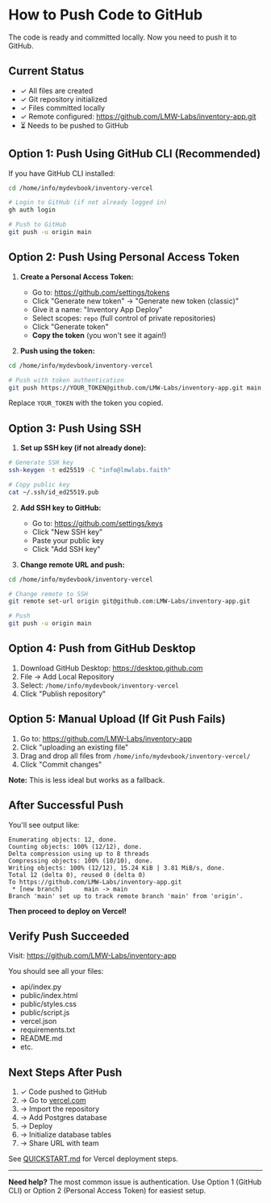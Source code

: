 # How to Push Code to GitHub

The code is ready and committed locally. Now you need to push it to GitHub.

## Current Status
- ✓ All files are created
- ✓ Git repository initialized
- ✓ Files committed locally
- ✓ Remote configured: https://github.com/LMW-Labs/inventory-app.git
- ⏳ Needs to be pushed to GitHub

## Option 1: Push Using GitHub CLI (Recommended)

If you have GitHub CLI installed:

```bash
cd /home/info/mydevbook/inventory-vercel

# Login to GitHub (if not already logged in)
gh auth login

# Push to GitHub
git push -u origin main
```

## Option 2: Push Using Personal Access Token

1. **Create a Personal Access Token:**
   - Go to: https://github.com/settings/tokens
   - Click "Generate new token" → "Generate new token (classic)"
   - Give it a name: "Inventory App Deploy"
   - Select scopes: `repo` (full control of private repositories)
   - Click "Generate token"
   - **Copy the token** (you won't see it again!)

2. **Push using the token:**
```bash
cd /home/info/mydevbook/inventory-vercel

# Push with token authentication
git push https://YOUR_TOKEN@github.com/LMW-Labs/inventory-app.git main
```

Replace `YOUR_TOKEN` with the token you copied.

## Option 3: Push Using SSH

1. **Set up SSH key (if not already done):**
```bash
# Generate SSH key
ssh-keygen -t ed25519 -C "info@lmwlabs.faith"

# Copy public key
cat ~/.ssh/id_ed25519.pub
```

2. **Add SSH key to GitHub:**
   - Go to: https://github.com/settings/keys
   - Click "New SSH key"
   - Paste your public key
   - Click "Add SSH key"

3. **Change remote URL and push:**
```bash
cd /home/info/mydevbook/inventory-vercel

# Change remote to SSH
git remote set-url origin git@github.com:LMW-Labs/inventory-app.git

# Push
git push -u origin main
```

## Option 4: Push from GitHub Desktop

1. Download GitHub Desktop: https://desktop.github.com
2. File → Add Local Repository
3. Select: `/home/info/mydevbook/inventory-vercel`
4. Click "Publish repository"

## Option 5: Manual Upload (If Git Push Fails)

1. Go to: https://github.com/LMW-Labs/inventory-app
2. Click "uploading an existing file"
3. Drag and drop all files from `/home/info/mydevbook/inventory-vercel/`
4. Click "Commit changes"

**Note:** This is less ideal but works as a fallback.

## After Successful Push

You'll see output like:
```
Enumerating objects: 12, done.
Counting objects: 100% (12/12), done.
Delta compression using up to 8 threads
Compressing objects: 100% (10/10), done.
Writing objects: 100% (12/12), 15.24 KiB | 3.81 MiB/s, done.
Total 12 (delta 0), reused 0 (delta 0)
To https://github.com/LMW-Labs/inventory-app.git
 * [new branch]      main -> main
Branch 'main' set up to track remote branch 'main' from 'origin'.
```

**Then proceed to deploy on Vercel!**

## Verify Push Succeeded

Visit: https://github.com/LMW-Labs/inventory-app

You should see all your files:
- api/index.py
- public/index.html
- public/styles.css
- public/script.js
- vercel.json
- requirements.txt
- README.md
- etc.

## Next Steps After Push

1. ✓ Code pushed to GitHub
2. → Go to [vercel.com](https://vercel.com)
3. → Import the repository
4. → Add Postgres database
5. → Deploy
6. → Initialize database tables
7. → Share URL with team

See [QUICKSTART.md](QUICKSTART.md) for Vercel deployment steps.

---

**Need help?** The most common issue is authentication. Use Option 1 (GitHub CLI) or Option 2 (Personal Access Token) for easiest setup.
